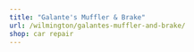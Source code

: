 ```yaml
---
title: "Galante's Muffler & Brake"
url: /wilmington/galantes-muffler-and-brake/
shop: car repair
---
```

